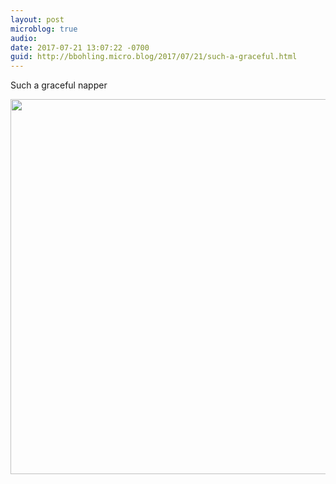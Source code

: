 ```yaml
---
layout: post
microblog: true
audio: 
date: 2017-07-21 13:07:22 -0700
guid: http://bbohling.micro.blog/2017/07/21/such-a-graceful.html
---
```

Such a graceful napper 

<img src="http://bbohling.micro.blog/uploads/2017/f24df08c7f.jpg" width="600" height="600" style="height: auto" />
